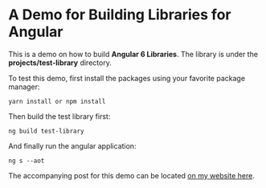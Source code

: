 # A Demo for Building Libraries for Angular

This is a demo on how to build **Angular 6 Libraries**. The library is under the **projects/test-library** directory.

To test this demo, first install the packages using your favorite package manager:

`yarn install or npm install`

Then build the test library first:

`ng build test-library`

And finally run the angular application:

`ng s --aot`

The accompanying post for this demo can be located [on my website here](https://theinfogrid.com/tech/developers/angular/building-angular-6-libraries/).
